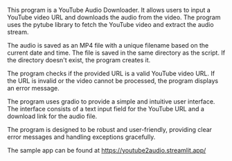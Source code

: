

This program is a YouTube Audio Downloader. It allows users to input a YouTube video URL and downloads the audio from the video. The program uses the pytube library to fetch the YouTube video and extract the audio stream.

The audio is saved as an MP4 file with a unique filename based on the current date and time. The file is saved in the same directory as the script. If the directory doesn't exist, the program creates it.

The program checks if the provided URL is a valid YouTube video URL. If the URL is invalid or the video cannot be processed, the program displays an error message.

The program uses gradio to provide a simple and intuitive user interface. The interface consists of a text input field for the YouTube URL and a download link for the audio file.

The program is designed to be robust and user-friendly, providing clear error messages and handling exceptions gracefully.

The sample app can be found at https://youtube2audio.streamlit.app/
